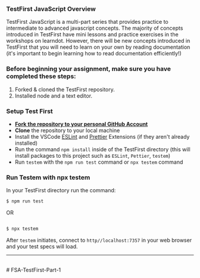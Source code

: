 ### TestFirst JavaScript Overview

TestFirst JavaScript is a multi-part series that provides practice to intermediate to advanced javascript concepts. The majority of concepts introduced in TestFirst have mini lessons and practice exercises in the workshops on learndot. However, there will be new concepts introduced in TestFirst that you will need to learn on your own by reading documentation (it's important to begin learning how to read documentation efficiently!)

### Before beginning your assignment, make sure you have completed these steps:

1. Forked & cloned the TestFirst repository.
2. Installed node and a text editor.

### Setup Test First

- **[Fork the repository to your personal GitHub Account](https://github.com/fullstackacademy/TestFirst-Part-1/)**
- **Clone** the repository to your local machine
- Install the VSCode [ESLint](https://marketplace.visualstudio.com/items?itemName=dbaeumer.vscode-eslint) and [Prettier](https://marketplace.visualstudio.com/items?itemName=esbenp.prettier-vscode) Extensions (if they aren't already installed)
- Run the command `npm install` inside of the TestFirst directory (this will install packages to this project such as `ESLint`, `Pettier`, `testem`)
- Run `testem` with the `npm run test` command or `npx testem` command

### Run Testem with npx testem

In your TestFirst directory run the command:

```sh
$ npm run test
```

OR

```sh

$ npx testem

```

After `testem` initiates, connect to `http//localhost:7357` in your web browser and your test specs will load.

<hr>
<br>
# FSA-TestFirst-Part-1

